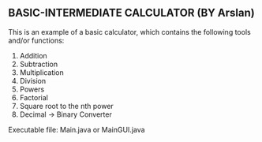 ## BASIC-INTERMEDIATE CALCULATOR (BY Arslan)

This is an example of a basic calculator, which contains the following tools and/or functions:

1. Addition
2. Subtraction
3. Multiplication
4. Division
5. Powers
6. Factorial
7. Square root to the nth power
8. Decimal -> Binary Converter

Executable file: Main.java or MainGUI.java

